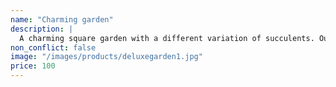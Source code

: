 ```yaml
---
name: "Charming garden"
description: |
  A charming square garden with a different variation of succulents. Our deluxe gardens would make a beautiful center piece for any occasion.
non_conflict: false
image: "/images/products/deluxegarden1.jpg"
price: 100
---
```

